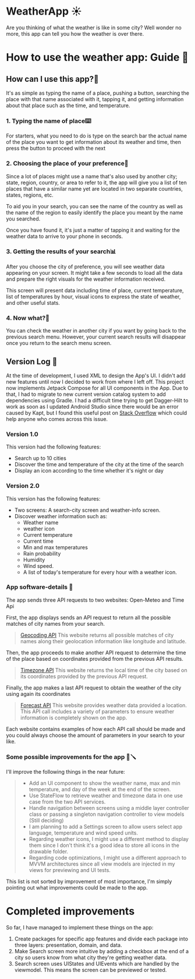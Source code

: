 # WeatherApp ☀️
Are you thinking of what the weather is like in some city? Well wonder no more, this app can tell you how the weather is over there.

# How to use the weather app: Guide 📔

## How can I use this app?📱
It's as simple as typing the name of a place, pushing a button, searching the place with that name
associated with it, tapping it, and getting information about that place such as the time, and temperature.

### 1. Typing the name of place⌨️
For starters, what you need to do is type on the search bar the actual name of the place you want to get
information about its weather and time, then press the button to proceed with the next

### 2. Choosing the place of your preference🗽
Since a lot of places might use a name that's also used by another city; state, region, country, or area to refer to it,
the app will give you a list of ten places that have a similar name yet are located in two separate countries, states, regions, etc.

To aid you in your search, you can see the name of the country as well as the name of the region to easily identify the place you meant by the name you searched.

Once you have found it, it's just a matter of tapping it and waiting for the weather data to arrive to your phone in seconds.

### 3. Getting the results of your search📊
After you choose the city of preference, you will see weather data appearing on your screen.
It might take a few seconds to load all the data and prepare the right visuals for the weather information received.

This screen will present data including time of place, current temperature, list of temperatures by hour, visual icons to express
the state of weather, and other useful stats.

### 4. Now what?🤔
You can check the weather in another city if you want by going back to the previous search menu. However, your current search results 
will disappear once you return to the search menu screen.

## Version Log 📜
At the time of development, I used XML to design the App's UI. I didn't add new features until now I decided to work
from where I left off. This project now implements Jetpack Compose for all UI components in the App. Due to that, I had 
to migrate to new current version catalog system to add dependencies using Gradle. I had a difficult time trying to get 
Dagger-Hilt to work as soon as I updated Android Studio since there would be an error caused by Kapt, but I found this useful
post on [Stack Overflow](https://stackoverflow.com/questions/71525731/java-lang-illegalaccesserror-class-org-jetbrains-kotlin-kapt3-base-kaptcontext)
which could help anyone who comes across this issue.

### Version 1.0
This version had the following features:
* Search up to 10 cities
* Discover the time and temperature of the city at the time of the search
* Display an icon according to the time whether it's night or day

### Version 2.0
This version has the following features:
* Two screens: A search-city screen and weather-info screen.
* Discover weather information such as:
  * Weather name
  * weather icon
  * Current temperature
  * Current time
  * Min and max temperatures
  * Rain probability 
  * Humidity
  * Wind speed.
  * A list of today's temperature for every hour with a weather icon.

### App software-details 🤖

The app sends three API requests to two websites: Open-Meteo and Time Api

First, the app displays sends an API request to return all the possible matches of city names from your search.
>[Geocoding API](https://open-meteo.com/en/docs/geocoding-api)
> This website returns all possible matches of city names along their geolocation information like longitude and latitude.

Then, the app proceeds to make another API request to determine the time of the place based on coordinates provided from the previous API results.
>[Timezone API](https://timeapi.io/)
> This website returns the local time of the city based on its coordinates provided by the previous API request.

Finally, the app makes a last API request to obtain the weather of the city using again its coordinates
>[Forecast API](https://open-meteo.com/en/docs)
> This website provides weather data provided a location. This API call includes a variety of parameters to ensure weather information is completely shown on the app.

Each website contains examples of how each API call should be made and you could always choose the amount of parameters in your search to your like.


### Some possible improvements for the app 🧰🪛
I'll improve the following things in the near future:
> * Add an UI component to show the weather name, max and min temperature, and day of the week at the end of the screen.
> * Use StateFlow to retrieve weather and timezone data in one use case from the two API services.
> * Handle navigation between screens using a middle layer controller class or passing a singleton navigation controller to view models (Still deciding)
> * I am planning to add a Settings screen to allow users select app language, temperature and wind speed units.
> * Regarding weather icons, I might use a different method to display them since I don't think it's a good idea to store all icons in the drawable folder.
> * Regarding code optimizations, I might use a different approach to MVVM architectures since all view models are injected in my views for previewing and UI tests.

This list is not sorted by improvement of most importance, I'm simply pointing out what improvements could be made to the app.

# Completed improvements
So far, I have managed to implement these things on the app:
1) Create packages for specific app features and divide each package into three layers: presentation, domain, and data.
2) Make Search screen more intuitive by adding a checkbox at the end of a city so users know from what city they're getting weather data.
3) Search screen uses UIStates and UIEvents which are handled by the viewmodel. This means the screen can be previewed or tested.



